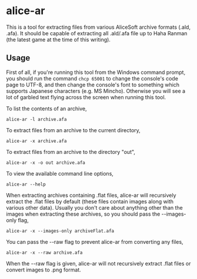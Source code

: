 alice-ar
========

This is a tool for extracting files from various AliceSoft archive formats
(.ald, .afa). It should be capable of extracting all .ald/.afa file up to
Haha Ranman (the latest game at the time of this writing).

Usage
-----

First of all, if you're running this tool from the Windows command prompt, you
should run the command `chcp 65001` to change the console's code page to UTF-8,
and then change the console's font to something which supports Japanese
characters (e.g. MS Mincho). Otherwise you will see a lot of garbled text
flying across the screen when running this tool.

To list the contents of an archive,

    alice-ar -l archive.afa

To extract files from an archive to the current directory,

    alice-ar -x archive.afa

To extract files from an archive to the directory "out",

    alice-ar -x -o out archive.afa

To view the available command line options,

    alice-ar --help

When extracting archives containing .flat files, alice-ar will recursively
extract the .flat files by default (these files contain images along with
various other data). Usually you don't care about anything other than the
images when extracting these archives, so you should pass the --images-only
flag,

    alice-ar -x --images-only archiveFlat.afa

You can pass the --raw flag to prevent alice-ar from converting any files,

    alice-ar -x --raw archive.afa

When the --raw flag is given, alice-ar will not recursively extract .flat files
or convert images to .png format.
